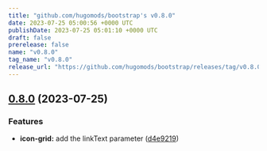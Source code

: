 ```yaml
---
title: "github.com/hugomods/bootstrap's v0.8.0"
date: 2023-07-25 05:00:56 +0000 UTC
publishDate: 2023-07-25 05:01:10 +0000 UTC
draft: false
prerelease: false
name: "v0.8.0"
tag_name: "v0.8.0"
release_url: "https://github.com/hugomods/bootstrap/releases/tag/v0.8.0"
---
```


## [0.8.0](https://github.com/hugomods/bootstrap/compare/v0.7.0...v0.8.0) (2023-07-25)


### Features

* **icon-grid:** add the linkText parameter ([d4e9219](https://github.com/hugomods/bootstrap/commit/d4e9219641389fa63b8095026ac466bf0f4aa8a3))
